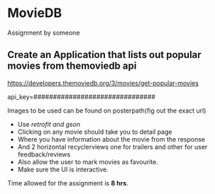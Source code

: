 # MovieDB
Assignment by someone
## Create an Application that lists out popular movies from themoviedb api
https://developers.themoviedb.org/3/movies/get-popular-movies

api_key=###############################

Images to be used can be found on posterpath(fig out the exact url)

* Use *retrofit and gson* 
* Clicking on any movie should take you to detail page 
* Where you have information about the movie from the response 
* And 2 horizontal recyclerviews one for trailers and other for user feedback/reviews
* Also allow the user to mark movies as favourite.
* Make sure the UI is interactive.

Time allowed for the assignment is **8 hrs**. 


